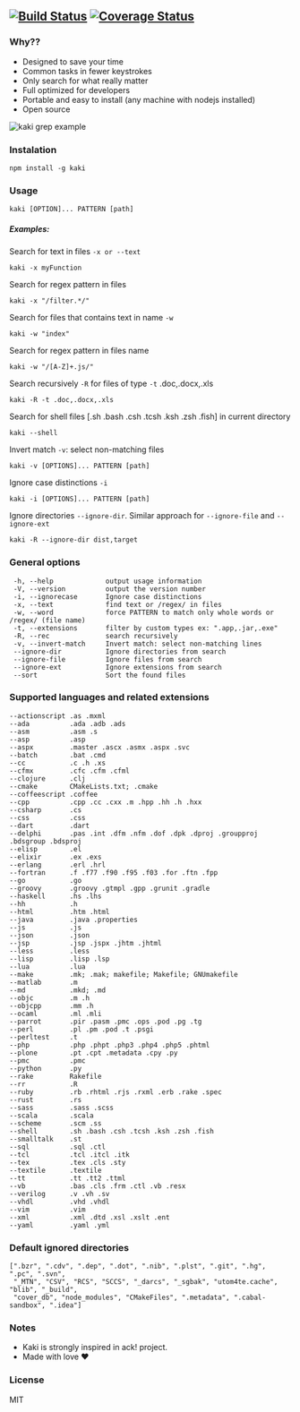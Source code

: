 ## [![Build Status](https://travis-ci.org/fbeline/kaki.svg?branch=master)](https://travis-ci.org/fbeline/kaki) [![Coverage Status](https://coveralls.io/repos/github/fbeline/kaki/badge.svg)](https://coveralls.io/github/fbeline/kaki)


### Why??
- Designed to save your time
- Common tasks in fewer keystrokes
- Only search for what really matter
- Full optimized for developers
- Portable and easy to install (any machine with nodejs installed)
- Open source

![kaki grep example](https://cloud.githubusercontent.com/assets/5730881/15449508/2e461eba-1f56-11e6-92f0-4d06d1da4aaf.png)

### Instalation
    npm install -g kaki

### Usage

    kaki [OPTION]... PATTERN [path]


##### Examples:

Search for text in files `-x or --text`

    kaki -x myFunction

Search for regex pattern in files

    kaki -x "/filter.*/"

Search for files that contains text in name `-w`

    kaki -w "index"

Search for regex pattern in files name

    kaki -w "/[A-Z]+.js/"

Search recursively `-R` for files of type `-t` .doc,.docx,.xls

    kaki -R -t .doc,.docx,.xls

Search for shell files [.sh .bash .csh .tcsh .ksh .zsh .fish] in current directory

    kaki --shell

Invert match `-v`: select non-matching files

    kaki -v [OPTIONS]... PATTERN [path]

Ignore case distinctions `-i`

    kaki -i [OPTIONS]... PATTERN [path]

Ignore directories `--ignore-dir`. Similar approach for `--ignore-file` and `--ignore-ext`

    kaki -R --ignore-dir dist,target

### General options

     -h, --help             output usage information
     -V, --version          output the version number
     -i, --ignorecase       Ignore case distinctions
     -x, --text             find text or /regex/ in files
     -w, --word             force PATTERN to match only whole words or /regex/ (file name)
     -t, --extensions       filter by custom types ex: ".app,.jar,.exe"
     -R, --rec              search recursively
     -v, --invert-match     Invert match: select non-matching lines
     --ignore-dir           Ignore directories from search
     --ignore-file          Ignore files from search
     --ignore-ext           Ignore extensions from search
     --sort                 Sort the found files

### Supported languages and related extensions

    --actionscript .as .mxml
    --ada          .ada .adb .ads
    --asm          .asm .s
    --asp          .asp
    --aspx         .master .ascx .asmx .aspx .svc
    --batch        .bat .cmd
    --cc           .c .h .xs
    --cfmx         .cfc .cfm .cfml
    --clojure      .clj
    --cmake        CMakeLists.txt; .cmake
    --coffeescript .coffee
    --cpp          .cpp .cc .cxx .m .hpp .hh .h .hxx
    --csharp       .cs
    --css          .css
    --dart         .dart
    --delphi       .pas .int .dfm .nfm .dof .dpk .dproj .groupproj .bdsgroup .bdsproj
    --elisp        .el
    --elixir       .ex .exs
    --erlang       .erl .hrl
    --fortran      .f .f77 .f90 .f95 .f03 .for .ftn .fpp
    --go           .go
    --groovy       .groovy .gtmpl .gpp .grunit .gradle
    --haskell      .hs .lhs
    --hh           .h
    --html         .htm .html
    --java         .java .properties
    --js           .js
    --json         .json
    --jsp          .jsp .jspx .jhtm .jhtml
    --less         .less
    --lisp         .lisp .lsp
    --lua          .lua
    --make         .mk; .mak; makefile; Makefile; GNUmakefile
    --matlab       .m
    --md           .mkd; .md
    --objc         .m .h
    --objcpp       .mm .h
    --ocaml        .ml .mli
    --parrot       .pir .pasm .pmc .ops .pod .pg .tg
    --perl         .pl .pm .pod .t .psgi
    --perltest     .t
    --php          .php .phpt .php3 .php4 .php5 .phtml
    --plone        .pt .cpt .metadata .cpy .py
    --pmc          .pmc
    --python       .py
    --rake         Rakefile
    --rr           .R
    --ruby         .rb .rhtml .rjs .rxml .erb .rake .spec
    --rust         .rs
    --sass         .sass .scss
    --scala        .scala
    --scheme       .scm .ss
    --shell        .sh .bash .csh .tcsh .ksh .zsh .fish
    --smalltalk    .st
    --sql          .sql .ctl
    --tcl          .tcl .itcl .itk
    --tex          .tex .cls .sty
    --textile      .textile
    --tt           .tt .tt2 .ttml
    --vb           .bas .cls .frm .ctl .vb .resx
    --verilog      .v .vh .sv
    --vhdl         .vhd .vhdl
    --vim          .vim
    --xml          .xml .dtd .xsl .xslt .ent
    --yaml         .yaml .yml

### Default ignored directories
    [".bzr", ".cdv", ".dep", ".dot", ".nib", ".plst", ".git", ".hg", ".pc", ".svn",
     "_MTN", "CSV", "RCS", "SCCS", "_darcs", "_sgbak", "utom4te.cache", "blib", "_build",
     "cover_db", "node_modules", "CMakeFiles", ".metadata", ".cabal-sandbox", ".idea"]

### Notes
- Kaki is strongly inspired in ack! project.
- Made with love :heart:


### License
MIT
